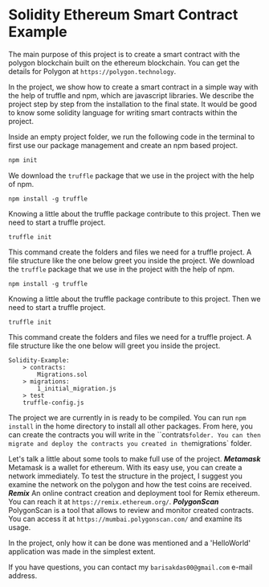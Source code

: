 # Solidity Ethereum Smart Contract Example

The main purpose of this project is to create a smart contract with the polygon blockchain built on the ethereum blockchain.
You can get the details for Polygon at `https://polygon.technology`.

In the project, we show how to create a smart contract in a simple way with the help of truffle and npm, which are javascript libraries. We describe the project step by step from the installation to the final state.
It would be good to know some solidity language for writing smart contracts within the project.

Inside an empty project folder, we run the following code in the terminal to first use our package management and create an npm based project.

```bash
npm init
```

We download the `truffle` package that we use in the project with the help of npm.

```
npm install -g truffle
```

Knowing a little about the truffle package contribute to this project. Then we need to start a truffle project.

```
truffle init
```

This command create the folders and files we need for a truffle project. A file structure like the one below greet you inside the project.
We download the `truffle` package that we use in the project with the help of npm.

```
npm install -g truffle

```

Knowing a little about the truffle package contribute to this project. Then we need to start a truffle project.

```
truffle init
```

This command create the folders and files we need for a truffle project. A file structure like the one below will greet you inside the project.

```
Solidity-Example:
    > contracts:
        Migrations.sol
    > migrations:
        1_initial_migration.js
    > test
    truffle-config.js
```

The project we are currently in is ready to be compiled. You can run `npm install` in the home directory to install all other packages. From here, you can create the contracts you will write in the ``contrats` folder. You can then migrate and deploy the contracts you created in the `migrations` folder.

Let's talk a little about some tools to make full use of the project.
**_Metamask_**
Metamask is a wallet for ethereum. With its easy use, you can create a network immediately. To test the structure in the project, I suggest you examine the network on the polygon and how the test coins are received.
**_Remix_**
An online contract creation and deployment tool for Remix ethereum. You can reach it at `https://remix.ethereum.org/`.
**_PolygonScan_**
PolygonScan is a tool that allows to review and monitor created contracts. You can access it at `https://mumbai.polygonscan.com/` and examine its usage.

In the project, only how it can be done was mentioned and a 'HelloWorld' application was made in the simplest extent.

If you have questions, you can contact my `barisakdas00@gmail.com` e-mail address.
